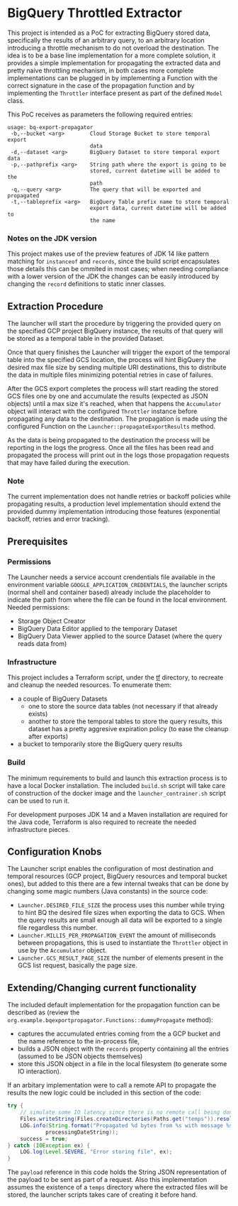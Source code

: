 # BigQuery Throttled Extractor

This project is intended as a PoC for extracting BigQuery stored data, specifically the results of an arbitrary query, to an arbitrary location introducing a throttle mechanism to do not overload the destination. The idea is to be a base line implementation for a more complete solution, it provides a simple implementation for propagating the extracted data and pretty naive throttling mechanism, in both cases more complete implementations can be plugged in by implementing a Function with the correct signature in the case of the propagation function and by implementing the `Throttler` interface present as part of the defined `Model` class. 

This PoC receives as parameters the following required entries: 
``` 
usage: bq-export-propagator
 -b,--bucket <arg>        Cloud Storage Bucket to store temporal export
                          data
 -d,--dataset <arg>       BigQuery Dataset to store temporal export data
 -p,--pathprefix <arg>    String path where the export is going to be
                          stored, current datetime will be added to the
                          path
 -q,--query <arg>         The query that will be exported and propagated
 -t,--tableprefix <arg>   BigQuery Table prefix name to store temporal
                          export data, current datetime will be added to
                          the name
```

### Notes on the JDK version

This project makes use of the preview features of JDK 14 like pattern matching for `instanceof` and `records`, since the build script encapsulates those details this can be ommited in most cases; when needing compliance with a lower version of the JDK the changes can be easily introduced by changing the `record` definitions to static inner classes.

## Extraction Procedure

The launcher will start the procedure by triggering the provided query on the specified GCP project BigQuery instance, the results of that query will be stored as a temporal table in the provided Dataset. 

Once that query finishes the Launcher will trigger the export of the temporal table into the specified GCS location, the process will hint BigQuery the desired max file size by sending multiple URI destinations, this to distribute the data in multiple files minimizing potential retries in case of failures. 

After the GCS export completes the process will start reading the stored GCS files one by one and accumulate the results (expected as JSON objects) until a max size it's reached, when that happens the `Accumulator` object will interact with the configured `Throttler` instance before propagating any data to the destination. The propagation is made using the configured Function on the `Launcher::propagateExportResults` method. 

As the data is being propagated to the destination the process will be reporting in the logs the progress. Once all the files has been read and propagated the process will print out in the logs those propagation requests that may have failed during the execution.

### Note 
The current implementation does not handle retries or backoff policies while propagating results, a production level implementation should extend the provided dummy implementation introducing those features (exponential backoff, retries and error tracking).

## Prerequisites 

### Permissions

The Launcher needs a service account crendentials file available in the environment variable `GOOGLE_APPLICATION_CREDENTIALS`, the launcher scripts (normal shell and container based) already include the placeholder to indicate the path from where the file can be found in the local environment. Needed permissions: 
* Storage Object Creator
* BigQuery Data Editor applied to the temporary Dataset
* BigQuery Data Viewer applied to the source Dataset (where the query reads data from)

### Infrastructure

This project includes a Terraform script, under the [tf](/tf) directory, to recreate and cleanup the needed resources. To enumerate them: 
* a couple of BigQuery Datasets 
    * one to store the source data tables (not necessary if that already exists)
    * another to store the temporal tables to store the query results, this dataset has a pretty aggresive expiration policy (to ease the cleanup after exports)
* a bucket to temporarily store the BigQuery query results

### Build

The minimum requirements to build and launch this extraction process is to have a local Docker installation. The included `build.sh` script will take care of construction of the docker image and the `launcher_contrainer.sh` script can be used to run it. 

For development purposes JDK 14 and a Maven installation are required for the Java code, Terraform is also required to recreate the needed infrastructure pieces. 

## Configuration Knobs 

The Launcher script enables the configuration of most destination and temporal resources (GCP project, BigQuery resources and temporal bucket ones), but added to this there are a few internal tweaks that can be done by changing some magic numbers (Java constants) in the source code: 
* `Launcher.DESIRED_FILE_SIZE` the process uses this number while trying to hint BQ the desired file sizes when exporting the data to GCS. When the query results are small enough all data will be exported to a single file regardless this number.
* `Launcher.MILLIS_PER_PROPAGATION_EVENT` the amount of milliseconds between propagations, this is used to instantiate the `Throttler` object in use by the `Accumulator` object.
* `Launcher.GCS_RESULT_PAGE_SIZE` the number of elements present in the GCS list request, basically the page size. 

## Extending/Changing current functionality

The included default implementation for the propagation function can be described as (review the `org.example.bqexportpropagator.Functions::dummyPropagate` method): 
* captures the accumulated entries coming from the a GCP bucket and the name reference to the in-process file, 
* builds a JSON object with the `records` property containing all the entries (assumed to be JSON objects themselves)
* store this JSON object in a file in the local filesystem (to generate some IO interaction). 

If an arbitary implementation were to call a remote API to propagate the results the new logic could be included in this section of the code: 
``` java 
try {
    // simulate some IO latency since there is no remote call being done
    Files.writeString(Files.createDirectories(Paths.get("temps")).resolve(processingDateString), payload);
    LOG.info(String.format("Propagated %d bytes from %s with message %s at %s", size, fileLocation, message.get(),
            processingDateString));
    success = true;
} catch (IOException ex) {
    LOG.log(Level.SEVERE, "Error storing file", ex);
}
```
The `payload` reference in this code holds the String JSON representation of the payload to be sent as part of a request. Also this implementation assumes the existence of a `temps` directory where the extracted files will be stored, the launcher scripts takes care of creating it before hand.
